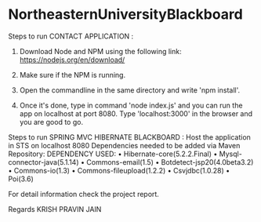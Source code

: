 # NortheasternUniversityBlackboard
Steps to run CONTACT APPLICATION : 
 
1. Download Node and NPM using the following link: https://nodejs.org/en/download/ 
 
2. Make sure if the NPM is running. 
 
3. Open the commandline in the same directory and write 'npm install'.  
 
4. Once it's done, type in command 'node index.js' and you can run the app on localhost at port 8080. Type 'localhost:3000' in the browser and you are good to go. 
 
Steps to run SPRING MVC HIBERNATE BLACKBOARD : Host the application in STS on localhost 8080 
Dependencies needed to be added via Maven Repository:
DEPENDENCY USED: 
• Hibernate-core(5.2.2.Final) 
• Mysql-connector-java(5.1.14) 
• Commons-email(1.5) 
• Botdetect-jsp20(4.0beta3.2) 
• Commons-io(1.3) 
• Commons-fileupload(1.2.2) 
• Csvjdbc(1.0.28) 
• Poi(3.6) 

For detail information check the project report.
 
Regards KRISH PRAVIN JAIN 
